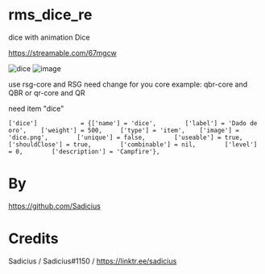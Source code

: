 # rms_dice_re
dice with animation
Dice

https://streamable.com/67mgcw

![dice](https://github.com/Sadicius/rms_dice_re/assets/124639760/cbd1edcf-7ec0-4dac-a062-5d4d8e8c6793)
![image](https://github.com/Sadicius/rms_dice_re/assets/124639760/70535cb4-4813-46a8-9cb3-8e367eaa32e0)

use rsg-core and RSG
need change for you core example: qbr-core and QBR or qr-core and QR

need item "dice"

`['dice']            = {['name'] = 'dice',        ['label'] = 'Dado de oro',    ['weight'] = 500,     ['type'] = 'item',    ['image'] = 'dice.png',        ['unique'] = false,        ['useable'] = true,        ['shouldClose'] = true,        ['combinable'] = nil,        ['level'] = 0,        ['description'] = 'Campfire'},
    `
# By
https://github.com/Sadicius

# Credits
Sadicius / Sadicius#1150 / https://linktr.ee/sadicius

